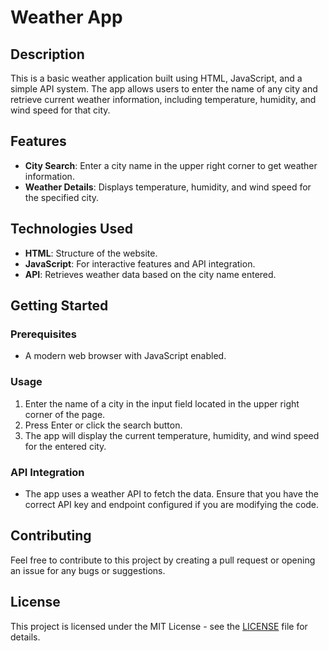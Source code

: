 # Weather App

## Description

This is a basic weather application built using HTML, JavaScript, and a simple API system. The app allows users to enter the name of any city and retrieve current weather information, including temperature, humidity, and wind speed for that city.

## Features

- **City Search**: Enter a city name in the upper right corner to get weather information.
- **Weather Details**: Displays temperature, humidity, and wind speed for the specified city.

## Technologies Used

- **HTML**: Structure of the website.
- **JavaScript**: For interactive features and API integration.
- **API**: Retrieves weather data based on the city name entered.

## Getting Started

### Prerequisites

- A modern web browser with JavaScript enabled.

### Usage

1. Enter the name of a city in the input field located in the upper right corner of the page.
2. Press Enter or click the search button.
3. The app will display the current temperature, humidity, and wind speed for the entered city.

### API Integration

- The app uses a weather API to fetch the data. Ensure that you have the correct API key and endpoint configured if you are modifying the code.

## Contributing

Feel free to contribute to this project by creating a pull request or opening an issue for any bugs or suggestions.

## License

This project is licensed under the MIT License - see the [LICENSE](LICENSE) file for details.
